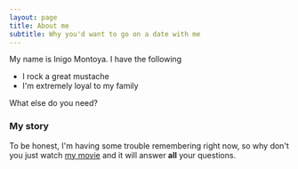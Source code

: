 ```yaml
---
layout: page
title: About me
subtitle: Why you'd want to go on a date with me
---
```


My name is Inigo Montoya. I have the following

- I rock a great mustache
- I'm extremely loyal to my family

What else do you need?

### My story

To be honest, I'm having some trouble remembering right now, so why don't you just watch [my movie](https://en.wikipedia.org/wiki/The_Princess_Bride_%28film%29) and it will answer **all** your questions.
